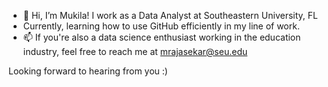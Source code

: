 - 👋 Hi, I’m Mukila! I work as a Data Analyst at Southeastern University, FL
- Currently, learning how to use GitHub efficiently in my line of work.
- 📫 If you're also a data science enthusiast working in the education industry, feel free to reach me at mrajasekar@seu.edu

Looking forward to hearing from you :)

